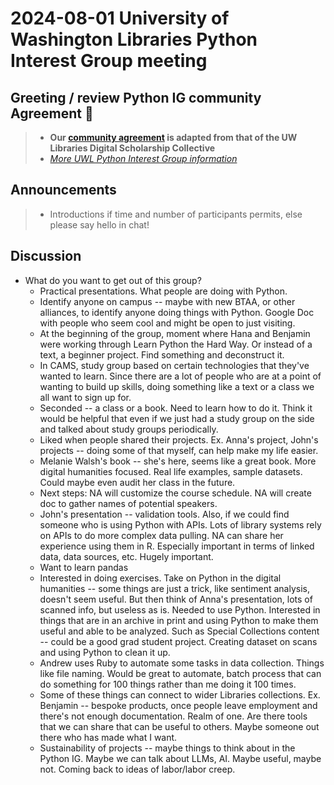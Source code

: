 # 2024-08-01 University of Washington Libraries Python Interest Group meeting
## Greeting / review Python IG community Agreement 🤝
> - **Our [community agreement](https://github.com/uwlib-python-ig/meetings/tree/main#community-agreement) is adapted from that of the UW Libraries Digital Scholarship Collective**  
> - *[More UWL Python Interest Group information](https://github.com/uwlib-python-ig/meetings#get-in-touch-with-the-pig)* 

## Announcements
> - Introductions if time and number of participants permits, else please say hello in chat!

## Discussion
- What do you want to get out of this group?
     - Practical presentations. What people are doing with Python.
     - Identify anyone on campus -- maybe with new BTAA, or other alliances, to identify anyone doing things with Python. Google Doc with people who seem cool and might be open to just visiting.
     - At the beginning of the group, moment where Hana and Benjamin were working through Learn Python the Hard Way. Or instead of a text, a beginner project. Find something and deconstruct it.
     - In CAMS, study group based on certain technologies that they've wanted to learn. Since there are a lot of people who are at a point of wanting to build up skills, doing something like a text or a class we all want to sign up for.
     - Seconded -- a class or a book. Need to learn how to do it. Think it would be helpful that even if we just had a study group on the side and talked about study groups periodically.
     - Liked when people shared their projects. Ex. Anna's project, John's projects -- doing some of that myself, can help make my life easier.
     - Melanie Walsh's book -- she's here, seems like a great book. More digital humanities focused. Real life examples, sample datasets. Could maybe even audit her class in the future.
     - Next steps: NA will customize the course schedule. NA will create doc to gather names of potential speakers.
     - John's presentation -- validation tools. Also, if we could find someone who is using Python with APIs. Lots of library systems rely on APIs to do more complex data pulling. NA can share her experience using them in R. Especially important in terms of linked data, data sources, etc. Hugely important.
     - Want to learn pandas
     - Interested in doing exercises. Take on Python in the digital humanities -- some things are just a trick, like sentiment analysis, doesn't seem useful. But then think of Anna's presentation, lots of scanned info, but useless as is. Needed to use Python. Interested in things that are in an archive in print and using Python to make them useful and able to be analyzed. Such as Special Collections content -- could be a good grad student project. Creating dataset on scans and using Python to clean it up.
     - Andrew uses Ruby to automate some tasks in data collection. Things like file naming. Would be great to automate, batch process that can do something for 100 things rather than me doing it 100 times.
     - Some of these things can connect to wider Libraries collections. Ex. Benjamin -- bespoke products, once people leave employment and there's not enough documentation. Realm of one. Are there tools that we can share that can be useful to others. Maybe someone out there who has made what I want.
     - Sustainability of projects -- maybe things to think about in the Python IG. Maybe we can talk about LLMs, AI. Maybe useful, maybe not. Coming back to ideas of labor/labor creep. 
